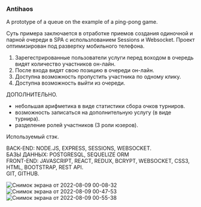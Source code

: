 ### Antihaos
А prototype of a queue on the example of a ping-pong game.

Суть примера заключается в отработке приемов создания одиночной и парной очереди в SPA с использлованием Sessions и Websocket.
Проект оптимизирован под развертку мобильного телефона. 

1. Зарегестрированные пользователи услуги перед воходом в очередь видят количество участников он-лайн.
2. После входа видят свою позицию в очереди он-лайн. 
3. Доступна возможность пропустить участника по одному клику. 
4. Доступна возможность выйти из очереди.

ДОПОЛНИТЕЛЬНО.
+ небольшая арифметика в виде статистики сбора очков турниров.
+ возможность записаться на дополнительную услугу (в виде турнира).
+ разделение ролей участников (3 роли юзеров).

Используемый стэк.

BACK-END: NODE.JS, EXPRESS, SESSIONS, WEBSOCKET. <br/>
БАЗЫ ДАННЫХ: POSTGRESQL, SEQUELIZE ORM <br/>
FRONT-END: JAVASCRIPT, REACT, REDUX, BCRYPT, 
WEBSOCKET, CSS3, HTML, BOOTSTRAP, REST API.<br/>
GIT, GITHUB.

![Снимок экрана от 2022-08-09 00-08-32](https://user-images.githubusercontent.com/101925640/183520012-2d213735-446b-4b9c-b417-78592e5f7efc.png)
![Снимок экрана от 2022-08-09 00-47-53](https://user-images.githubusercontent.com/101925640/183520636-481182ce-6383-4bc7-91ea-1002bfdf2095.png)
![Снимок экрана от 2022-08-09 00-55-38](https://user-images.githubusercontent.com/101925640/183521469-cd867827-6b2a-42a1-a5a3-50600edb731c.png)

